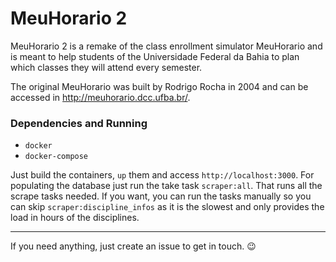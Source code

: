 # MeuHorario 2

MeuHorario 2 is a remake of the class enrollment simulator MeuHorario and is meant to help students of the Universidade Federal da Bahia to plan which classes they will attend every semester.

The original MeuHorario was built by Rodrigo Rocha in 2004 and can be accessed in http://meuhorario.dcc.ufba.br/.

### Dependencies and Running

  - `docker`
  - `docker-compose`

Just build the containers, `up` them and access `http://localhost:3000`.
For populating the database just run the take task `scraper:all`. That runs all the scrape tasks needed.
If you want, you can run the tasks manually so you can skip `scraper:discipline_infos` as it is the slowest and only provides the load in hours of the disciplines.

---

If you need anything, just create an issue to get in touch. 😉
